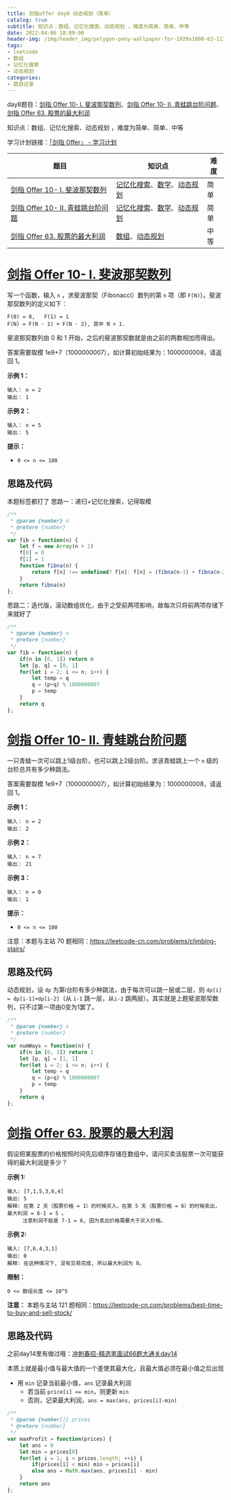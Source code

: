 ```yaml
---
title: 剑指offer day8 动态规划（简单）
catalog: true
subtitle: 知识点：数组、记忆化搜索、动态规划 ，难度为简单、简单、中等
date: 2022-04-06 18:09:00
header-img: /img/header_img/polygon-pony-wallpaper-for-1920x1080-63-1175.jpg
tags:
- leetcode
- 数组
- 记忆化搜索
- 动态规划
categories:
- 题目记录
---
```

day8题目：[剑指 Offer 10- I. 斐波那契数列](https://leetcode-cn.com/problems/fei-bo-na-qi-shu-lie-lcof/)、[剑指 Offer 10- II. 青蛙跳台阶问题](https://leetcode-cn.com/problems/qing-wa-tiao-tai-jie-wen-ti-lcof/)、[剑指 Offer 63. 股票的最大利润](https://leetcode-cn.com/problems/gu-piao-de-zui-da-li-run-lcof/)

知识点：数组、记忆化搜索、动态规划 ，难度为简单、简单、中等

学习计划链接：[「剑指 Offer」 - 学习计划](https://leetcode-cn.com/study-plan/lcof/?progress=7jn70jr)

| 题目 | 知识点 | 难度 |
| --- | --- | --- |
| [剑指 Offer 10- I. 斐波那契数列](https://leetcode-cn.com/problems/fei-bo-na-qi-shu-lie-lcof/) | [记忆化搜索](https://leetcode-cn.com/tag/memoization)、[数学](https://leetcode-cn.com/tag/math)、[动态规划](https://leetcode-cn.com/tag/dynamic-programming)| 简单 |
| [剑指 Offer 10- II. 青蛙跳台阶问题](https://leetcode-cn.com/problems/qing-wa-tiao-tai-jie-wen-ti-lcof/) | [记忆化搜索](https://leetcode-cn.com/tag/memoization)、[数学](https://leetcode-cn.com/tag/math)、[动态规划](https://leetcode-cn.com/tag/dynamic-programming) | 简单 |
| [剑指 Offer 63. 股票的最大利润](https://leetcode-cn.com/problems/gu-piao-de-zui-da-li-run-lcof/) | [数组](https://leetcode-cn.com/tag/array)、[动态规划](https://leetcode-cn.com/tag/dynamic-programming) | 中等 |

# [剑指 Offer 10- I. 斐波那契数列](https://leetcode-cn.com/problems/fei-bo-na-qi-shu-lie-lcof/)

写一个函数，输入 `n` ，求斐波那契（Fibonacci）数列的第 `n` 项（即 `F(N)`）。斐波那契数列的定义如下：

```
F(0) = 0,   F(1) = 1
F(N) = F(N - 1) + F(N - 2), 其中 N > 1.
```
斐波那契数列由 0 和 1 开始，之后的斐波那契数就是由之前的两数相加而得出。

答案需要取模 1e9+7（1000000007），如计算初始结果为：1000000008，请返回 1。

**示例 1：**

```
输入： n = 2
输出： 1
```

**示例 2：**

```
输入： n = 5
输出： 5
```

**提示：**

-   `0 <= n <= 100`

## 思路及代码
本题标签都打了
思路一：递归+记忆化搜索，记得取模
```javascript
/**
 * @param {number} n
 * @return {number}
 */
var fib = function(n) {
    let f = new Array(n + 1)
    f[0] = 0
    f[1] = 1
    function fibna(n) {
        return f[n] !== undefined? f[n]: f[n] = (fibna(n-1) + fibna(n-2))%1000000007
    }
    return fibna(n)
};
```
思路二：迭代版，滚动数组优化，由于之受前两项影响，故每次只将前两项存储下来就好了
```javascript
/**
 * @param {number} n
 * @return {number}
 */
var fib = function(n) {
    if(n in [0, 1]) return n
    let [p, q] = [0, 1]
    for(let i = 2; i <= n; i++) {
        let temp = q
        q = (p+q) % 1000000007
        p = temp
    }
    return q
};
```

# [剑指 Offer 10- II. 青蛙跳台阶问题](https://leetcode-cn.com/problems/qing-wa-tiao-tai-jie-wen-ti-lcof/)

一只青蛙一次可以跳上1级台阶，也可以跳上2级台阶。求该青蛙跳上一个 `n` 级的台阶总共有多少种跳法。

答案需要取模 1e9+7（1000000007），如计算初始结果为：1000000008，请返回 1。

**示例 1：**

```
输入： n = 2
输出： 2
```

**示例 2：**

```
输入： n = 7
输出： 21
```

**示例 3：**

```
输入： n = 0
输出： 1
```

**提示：**

-   `0 <= n <= 100`

注意：本题与主站 70 题相同：<https://leetcode-cn.com/problems/climbing-stairs/>

## 思路及代码

动态规划，设 `dp` 为第i台阶有多少种跳法，由于每次可以跳一层或二层，则 `dp[i] = dp[i-1]+dp[i-2]`（从 `i-1` 跳一层，从`i-2` 跳两层）。其实就是上题斐波那契数列，只不过第一项由0变为1罢了。

```javascript
/**
 * @param {number} n
 * @return {number}
 */
var numWays = function(n) {
    if(n in [0, 1]) return 1
    let [p, q] = [1, 1]
    for(let i = 2; i <= n; i++) {
        let temp = q
        q = (p+q) % 1000000007
        p = temp
    }
    return q
};
```


# [剑指 Offer 63. 股票的最大利润](https://leetcode-cn.com/problems/gu-piao-de-zui-da-li-run-lcof/)

假设把某股票的价格按照时间先后顺序存储在数组中，请问买卖该股票一次可能获得的最大利润是多少？

**示例 1:**

```
输入: [7,1,5,3,6,4]
输出: 5
解释: 在第 2 天（股票价格 = 1）的时候买入，在第 5 天（股票价格 = 6）的时候卖出，最大利润 = 6-1 = 5 。
     注意利润不能是 7-1 = 6, 因为卖出价格需要大于买入价格。
```

**示例 2:**

```
输入: [7,6,4,3,1]
输出: 0
解释: 在这种情况下, 没有交易完成, 所以最大利润为 0。
```

**限制：**

`0 <= 数组长度 <= 10^5`

**注意：** 本题与主站 121 题相同：<https://leetcode-cn.com/problems/best-time-to-buy-and-sell-stock/>
## 思路及代码
之前day14里有做过哦：[冲刺春招-精选笔面试66题大通关day14](https://ysx.cosine.ren/cn/coding-train/leetcode/bytedance/bytedance-day14/)

本质上就是最小值与最大值的一个差使其最大化，且最大值必须在最小值之后出现
- 用 `min` 记录当前最小值，`ans` 记录最大利润
    - 若当前 `price[i] <= min`，则更新 `min`
    - 否则，记录最大利润，`ans = max(ans, prices[i]-min)`

```javascript
/**
 * @param {number[]} prices
 * @return {number}
 */
var maxProfit = function(prices) {
    let ans = 0
    let min = prices[0]
    for(let i = 1; i < prices.length; ++i) {
        if(prices[i] < min) min = prices[i]
        else ans = Math.max(ans, prices[i] - min)
    }
    return ans
};
```